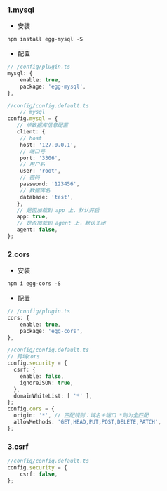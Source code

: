 ### 1.mysql

- 安装

```markdown
npm install egg-mysql -S
```

- 配置

```typescript
// /config/plugin.ts
mysql: {
    enable: true,
    package: 'egg-mysql',
},

//config/config.default.ts
    // mysql
config.mysql = {
   // 单数据库信息配置
   client: {
   	// host
   	host: '127.0.0.1',
   	// 端口号
   	port: '3306',
   	// 用户名
   	user: 'root',
   	// 密码
   	password: '123456',
   	// 数据库名
   	database: 'test',
   },
   // 是否加载到 app 上，默认开启
   app: true,
   // 是否加载到 agent 上，默认关闭
   agent: false,
};
```

### 2.cors

- 安装

```markdown
npm i egg-cors -S
```

- 配置

```typescript
// /config/plugin.ts
cors: {
    enable: true,
    package: 'egg-cors',
},

//config/config.default.ts
// 跨域cors
config.security = {
  csrf: {
    enable: false,
    ignoreJSON: true,
  },
  domainWhiteList: [ '*' ],
};
config.cors = {
  origin: '*', // 匹配规则：域名＋端口 *则为全匹配
  allowMethods: 'GET,HEAD,PUT,POST,DELETE,PATCH',
};
```

### 3.csrf

```typescript
//config/config.default.ts
config.security = {
    csrf: false,
};
```




